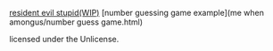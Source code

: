 [resident evil stupid(WIP)](residentevilstupid/Stories/stupid.html)
[number guessing game example](me when amongus/number guess game.html)

licensed under the Unlicense.
